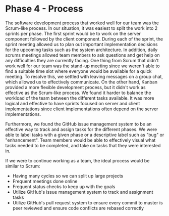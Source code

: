 # Phase 4 - Process

The software development process that worked well for our team was the Scrum-like process. In our situation, it was easiest to split the work into 2 sprints per phase. The first sprint would be to work on the server component followed by the client component. During each of the sprint, the sprint meeting allowed us to plan out important implementation decisions for the upcoming tasks such as the system architecture. In addition, daily scrums meetings allowed team members to ask questions and get help on any difficulties they are currently facing. One thing from Scrum that didn't work well for our team was the stand-up meeting since we weren't able to find a suitable time slot where everyone would be available for a quick meeting. To resolve this, we settled with leaving messages on a group chat, which allowed us to effectively communicate. On the other hand, Kanban provided a more flexible development process, but it didn't work as effective as the Scrum-like process. We found it harder to balance the workload of the team between the different tasks available. It was more logical and effective to have sprints focused on server and client implementations since client implementations often depend on the server implementations.

Furthermore, we found the GitHub issue management system to be an effective way to track and assign tasks for the different phases. We were able to label tasks with a given phase or a descriptive label such as "bug" or "enhancement". Team members would be able to effectively visual what tasks needed to be completed, and take on tasks that they were interested in.

If we were to continue working as a team, the ideal process would be similar to Scrum:
 * Having many cycles so we can split up large projects
 * Frequent meetings done online
 * Frequent status checks to keep up with the goals
 * Utilize GitHub's issue management system to track and assignment tasks
 * Utilize GitHub's pull request system to ensure every commit to master is peer reviewed and ensure code conflicts are rebased correctly
